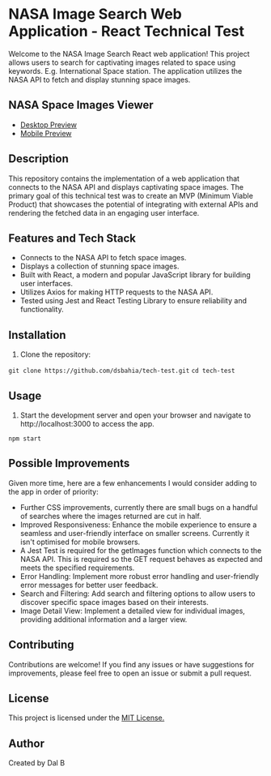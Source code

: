 # NASA Image Search Web Application - React Technical Test

Welcome to the NASA Image Search React web application! This project allows users to search for captivating images related to space using keywords. E.g. International Space station. The application utilizes the NASA API to fetch and display stunning space images.

## NASA Space Images Viewer

- [Desktop Preview](https://github.com/dsbahia/tech-test/blob/main/screenshots/GoogleChrome_Desktop_Nasa_Screenshot.png)
- [Mobile Preview](https://github.com/dsbahia/tech-test/blob/main/screenshots/iPhone_Nasa_Search_Screenshot.jpeg)

## Description

This repository contains the implementation of a web application that connects to the NASA API and displays captivating space images. The primary goal of this technical test was to create an MVP (Minimum Viable Product) that showcases the potential of integrating with external APIs and rendering the fetched data in an engaging user interface.

## Features and Tech Stack

- Connects to the NASA API to fetch space images.
- Displays a collection of stunning space images.
- Built with React, a modern and popular JavaScript library for building user interfaces.
- Utilizes Axios for making HTTP requests to the NASA API.
- Tested using Jest and React Testing Library to ensure reliability and functionality.

## Installation

1. Clone the repository:

`git clone https://github.com/dsbahia/tech-test.git`
`cd tech-test`

## Usage

1. Start the development server and open your browser and navigate to http://localhost:3000 to access the app.

`npm start`

## Possible Improvements

Given more time, here are a few enhancements I would consider adding to the app in order of priority:

- Further CSS improvements, currently there are small bugs on a handful of searches where the images returned are cut in half.
- Improved Responsiveness: Enhance the mobile experience to ensure a seamless and user-friendly interface on smaller screens. Currently it isn't optimised for mobile browsers.
- A Jest Test is required for the getImages function which connects to the NASA API. This is required so the GET request behaves as expected and meets the specified requirements.
- Error Handling: Implement more robust error handling and user-friendly error messages for better user feedback.
- Search and Filtering: Add search and filtering options to allow users to discover specific space images based on their interests.
- Image Detail View: Implement a detailed view for individual images, providing additional information and a larger view.

## Contributing

Contributions are welcome! If you find any issues or have suggestions for improvements, please feel free to open an issue or submit a pull request.

## License

This project is licensed under the [MIT License.](https://opensource.org/license/mit/)

## Author

Created by Dal B